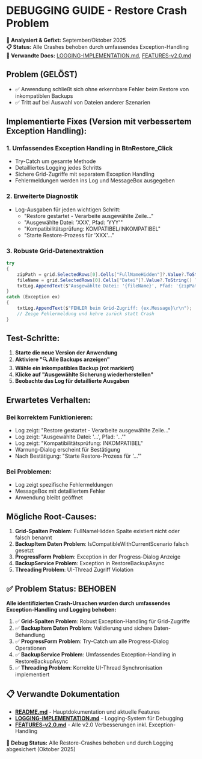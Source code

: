 # DEBUGGING GUIDE - Restore Crash Problem

**📅 Analysiert & Gefixt:** September/Oktober 2025  
**📋 Status:** Alle Crashes behoben durch umfassendes Exception-Handling  
**🔗 Verwandte Docs:** [LOGGING-IMPLEMENTATION.md](LOGGING-IMPLEMENTATION.md), [FEATURES-v2.0.md](FEATURES-v2.0.md)

## Problem (GELÖST)
- ✅ Anwendung schließt sich ohne erkennbare Fehler beim Restore von inkompatiblen Backups  
- ✅ Tritt auf bei Auswahl von Dateien anderer Szenarien

## Implementierte Fixes (Version mit verbessertem Exception Handling):

### 1. Umfassendes Exception Handling in BtnRestore_Click
- Try-Catch um gesamte Methode
- Detailliertes Logging jedes Schritts
- Sichere Grid-Zugriffe mit separatem Exception Handling
- Fehlermeldungen werden ins Log und MessageBox ausgegeben

### 2. Erweiterte Diagnostik
- Log-Ausgaben für jeden wichtigen Schritt:
  - "Restore gestartet - Verarbeite ausgewählte Zeile..."
  - "Ausgewählte Datei: 'XXX', Pfad: 'YYY'"  
  - "Kompatibilitätsprüfung: KOMPATIBEL/INKOMPATIBEL"
  - "Starte Restore-Prozess für 'XXX'..."

### 3. Robuste Grid-Datenextraktion
```csharp
try
{
    zipPath = grid.SelectedRows[0].Cells["FullNameHidden"]?.Value?.ToString();
    fileName = grid.SelectedRows[0].Cells["Datei"]?.Value?.ToString() ?? "";
    txtLog.AppendText($"Ausgewählte Datei: '{fileName}', Pfad: '{zipPath}'\r\n");
}
catch (Exception ex)
{
    txtLog.AppendText($"FEHLER beim Grid-Zugriff: {ex.Message}\r\n");
    // Zeige Fehlermeldung und kehre zurück statt Crash
}
```

## Test-Schritte:

1. **Starte die neue Version der Anwendung**
2. **Aktiviere "🔍 Alle Backups anzeigen"**
3. **Wähle ein inkompatibles Backup (rot markiert)**
4. **Klicke auf "Ausgewählte Sicherung wiederherstellen"**
5. **Beobachte das Log für detaillierte Ausgaben**

## Erwartetes Verhalten:

### Bei korrektem Funktionieren:
- Log zeigt: "Restore gestartet - Verarbeite ausgewählte Zeile..."
- Log zeigt: "Ausgewählte Datei: '...', Pfad: '...'"
- Log zeigt: "Kompatibilitätsprüfung: INKOMPATIBEL"
- Warnung-Dialog erscheint für Bestätigung
- Nach Bestätigung: "Starte Restore-Prozess für '...'"

### Bei Problemen:
- Log zeigt spezifische Fehlermeldungen
- MessageBox mit detailliertem Fehler
- Anwendung bleibt geöffnet

## Mögliche Root-Causes:

1. **Grid-Spalten Problem**: FullNameHidden Spalte existiert nicht oder falsch benannt
2. **BackupItem Daten Problem**: IsCompatibleWithCurrentScenario falsch gesetzt
3. **ProgressForm Problem**: Exception in der Progress-Dialog Anzeige
4. **BackupService Problem**: Exception in RestoreBackupAsync
5. **Threading Problem**: UI-Thread Zugriff Violation

## ✅ Problem Status: BEHOBEN

**Alle identifizierten Crash-Ursachen wurden durch umfassendes Exception-Handling und Logging behoben:**

1. ✅ **Grid-Spalten Problem**: Robust Exception-Handling für Grid-Zugriffe
2. ✅ **BackupItem Daten Problem**: Validierung und sichere Daten-Behandlung  
3. ✅ **ProgressForm Problem**: Try-Catch um alle Progress-Dialog Operationen
4. ✅ **BackupService Problem**: Umfassendes Exception-Handling in RestoreBackupAsync
5. ✅ **Threading Problem**: Korrekte UI-Thread Synchronisation implementiert

## 📋 **Verwandte Dokumentation**

- **[README.md](README.md)** - Hauptdokumentation und aktuelle Features
- **[LOGGING-IMPLEMENTATION.md](LOGGING-IMPLEMENTATION.md)** - Logging-System für Debugging
- **[FEATURES-v2.0.md](FEATURES-v2.0.md)** - Alle v2.0 Verbesserungen inkl. Exception-Handling

**🎯 Debug Status:** Alle Restore-Crashes behoben und durch Logging abgesichert (Oktober 2025)